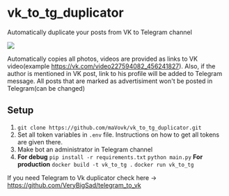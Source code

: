 # vk_to_tg_duplicator
Automatically duplicate your posts from VK to Telegram channel

![](https://i.ibb.co/FxY2p1c/vk-post.jpg)

Automatically copies all photos, videos are provided as links to VK video(example https://vk.com/video227594082_456241827). Also, if the author is mentioned in VK post, link to his profile will be added to Telegram message. All posts that are marked as advertisiment won't be posted in Telegram(can be changed)
## Setup
1. `git clone https://github.com/maVovk/vk_to_tg_duplicator.git`
2. Set all token variables in `.env` file. Instructions on how to get all tokens are given there.
3. Make bot an administrator in Telegram channel
4. <b>For debug</b>
`pip install -r requirements.txt`
`python main.py`
<b>For production</b>
`docker build -t vk_to_tg .`
`docker run vk_to_tg`

If you need Telegram to Vk duplicator check here -> https://github.com/VeryBigSad/telegram_to_vk
